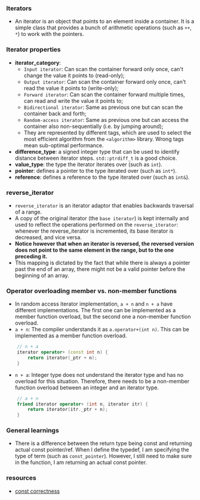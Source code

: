
### Iterators

- An iterator is an object that points to an element inside a container. It is a simple class that provides a bunch of arithmetic operations (such as `++`, `*`) to work with the pointers. 

### Iterator properties
- **iterator_category**: 
  - `Input iterator`: Can scan the container forward only once, can't change the value it points to (read-only);
  - `Output iterator`: Can scan the container forward only once, can't read the value it points to (write-only);
  - `Forward iterator`: Can scan the container forward multiple times, can read and write the value it points to;
  - `Bidirectional iterator`: Same as previous one but can scan the container back and forth;
  - `Random-access iterator`: Same as previous one but can access the container also non-sequentially (i.e. by jumping around);
  - They are represented by different tags, which are used to select the most efficient algorithm from the `<algorithm>` library. Wrong tags mean sub-optimal performance.
- **difference_type**: a signed integer type that can be used to identify distance between iterator steps. `std::ptrdiff_t` is a good choice.
- **value_type**: the type the iterator iterates over (such as `int`). 
- **pointer**: defines a pointer to the type iterated over (such as `int*`). 
- **reference**: defines a reference to the type iterated over (such as `int&`).

### reverse_iterator

- `reverse_iterator` is an iterator adaptor that enables backwards traversal of a range. 
- A copy of the original iterator (the `base iterator`) is kept internally and used to reflect the operations performed on the `reverse_iterator`: whenever the reverse_iterator is incremented, its base iterator is decreased, and vice versa.
- **Notice however that when an iterator is reversed, the reversed version does not point to the same element in the range, but to the one preceding it.**
- This mapping is dictated by the fact that while there is always a pointer past the end of an array, there might not be a valid pointer before the beginning of an array.

### Operator overloading member vs. non-member functions
- In random access iterator implementation, `a + n` and `n + a` have different implementations. The first one can be implemented as a member function overload, but the second one a non-member function overload. 
- `a + n`: The compiler understands it as `a.operator+(int n)`. This can be implemented as a member function overload.
```c++
	// n + a
	iterator operator+ (const int n) {
		return iterator(_ptr + n);
	}
```
- `n + a`: Integer type does not understand the iterator type and has no overload for this situation. Therefore, there needs to be a non-member function overload between an integer and an iterator type.
```c++
	// a + n
	friend iterator operator+ (int n, iterator itr) {
		return iterator(itr._ptr + n);
	}
```

### General learnings
- There is a difference between the return type being const and returning actual const pointer/ref. When I define the typedef, I am specifying the type of term (such as `const_pointer`). However, I still need to make sure in the function, I am returning an actual const pointer.

### resources
- [const correctness](https://www.cprogramming.com/tutorial/const_correctness.html)